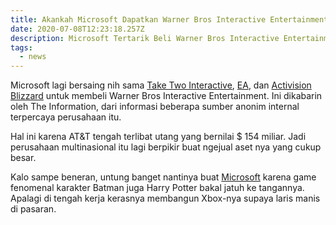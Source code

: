 ```yaml
---
title: Akankah Microsoft Dapatkan Warner Bros Interactive Entertainment ?
date: 2020-07-08T12:23:18.257Z
description: Microsoft Tertarik Beli Warner Bros Interactive Entertainment
tags:
  - news
---
```

Microsoft lagi bersaing nih sama [Take Two Interactive](https://www.take2games.com/), [EA](https://www.ea.com/), dan [Activision Blizzard](https://www.activisionblizzard.com/) untuk membeli Warner Bros Interactive Entertainment. Ini dikabarin oleh The Information, dari informasi beberapa sumber anonim internal terpercaya perusahaan itu.

Hal ini karena AT&T tengah terlibat utang yang bernilai $ 154 miliar. Jadi perusahaan multinasional itu lagi berpikir buat ngejual aset nya yang cukup besar.

Kalo sampe beneran, untung banget nantinya buat [Microsoft](https://www.microsoft.com/id-id) karena game fenomenal karakter Batman juga Harry Potter bakal jatuh ke tangannya. Apalagi di tengah kerja kerasnya membangun Xbox-nya supaya laris manis di pasaran.